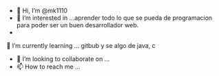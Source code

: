 - 👋 Hi, I’m @mk1110
- 👀 I’m interested in ...aprender todo lo que se pueda de programacion para poder ser un  buen desarrollador web.
- 
🌱 I’m currently learning ...
gitbub y se algo de java, c   

- 💞️ I’m looking to collaborate on ...
- 📫 How to reach me ...

<!---
mk1110/mk1110 is a ✨ special ✨ repository because its `README.md` (this file) appears on your GitHub profile.
You can click the Preview link to take a look at your changes.
--->
